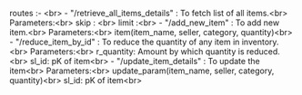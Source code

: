 routes :- <br\>
    - "/retrieve_all_items_details" : To fetch list of all items.<br\>
        Parameters:<br\>
            skip : <br\>
            limit :<br\>
    - "/add_new_item" : To add new item.<br\>
        Parameters:<br\>
            item(item_name, seller, category, quantity)<br\>
    - "/reduce_item_by_id" : To reduce the quantity of any item in inventory.<br\>
        Parameters:<br\>
            r_quantity: Amount by which quantity is reduced.<br\>
            sl_id: pK of item<br\>
    - "/update_item_details" : To update the item<br\>
        Parameters:<br\>
            update_param(item_name, seller, category, quantity)<br\>
            sl_id: pK of item<br\>
